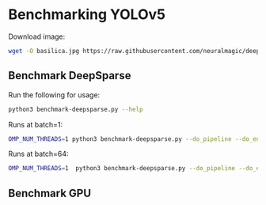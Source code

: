 # Benchmarking YOLOv5

Download image:
```bash
wget -O basilica.jpg https://raw.githubusercontent.com/neuralmagic/deepsparse/main/src/deepsparse/yolo/sample_images/basilica.jpg
```

## Benchmark DeepSparse

Run the following for usage:

```bash
python3 benchmark-deepsparse.py --help
```

Runs at batch=1:
```bash
OMP_NUM_THREADS=1 python3 benchmark-deepsparse.py --do_pipeline --do_engine
```

Runs at batch=64:
```bash
OMP_NUM_THREADS=1  python3 benchmark-deepsparse.py --do_pipeline --do_engine --batch_size 64 --iterations 5
```

## Benchmark GPU
